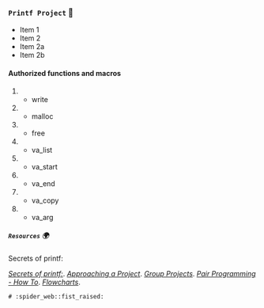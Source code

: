 ### `Printf Project` :dart:

* Item 1
* Item 2
* Item 2a
* Item 2b

#### Authorized functions and macros

1. - write
2. - malloc
3. - free
4. - va_list
5. - va_start
6. - va_end
7. - va_copy
8. - va_arg


##### `Resources`   :earth_africa:

Secrets of printf: 

[*Secrets of printf:*](https://intranet.hbtn.io/rltoken/Jr19IHYnhfJl1V-TWorIOg). 
[*Approaching a Project*](https://intranet.hbtn.io/concepts/881).
[*Group Projects*](https://intranet.hbtn.io/concepts/893).
[*Pair Programming - How To*](https://intranet.hbtn.io/concepts/894).
[*Flowcharts*](https://intranet.hbtn.io/concepts/895).



	# :spider_web::fist_raised:

```


